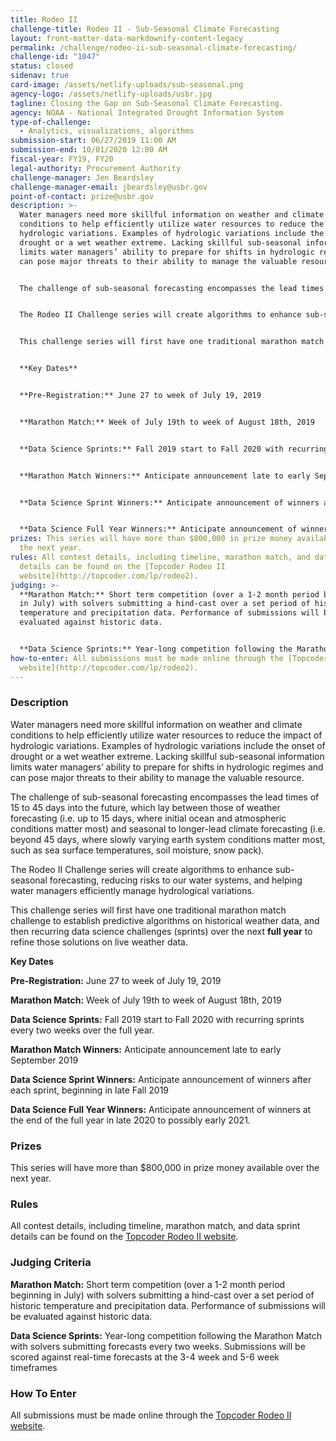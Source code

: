 ```yaml
---
title: Rodeo II
challenge-title: Rodeo II - Sub-Seasonal Climate Forecasting
layout: front-matter-data-markdownify-content-legacy
permalink: /challenge/rodeo-ii-sub-seasonal-climate-forecasting/
challenge-id: "1047"
status: closed
sidenav: true
card-image: /assets/netlify-uploads/sub-seasonal.png
agency-logo: /assets/netlify-uploads/usbr.jpg
tagline: Closing the Gap on Sub-Seasonal Climate Forecasting.
agency: NOAA - National Integrated Drought Information System
type-of-challenge:
  - Analytics, visualizations, algorithms
submission-start: 06/27/2019 11:00 AM
submission-end: 10/01/2020 12:00 AM
fiscal-year: FY19, FY20
legal-authority: Procurement Authority
challenge-manager: Jen Beardsley
challenge-manager-email: jbeardsley@usbr.gov
point-of-contact: prize@usbr.gov
description: >-
  Water managers need more skillful information on weather and climate
  conditions to help efficiently utilize water resources to reduce the impact of
  hydrologic variations. Examples of hydrologic variations include the onset of
  drought or a wet weather extreme. Lacking skillful sub-seasonal information
  limits water managers’ ability to prepare for shifts in hydrologic regimes and
  can pose major threats to their ability to manage the valuable resource.


  The challenge of sub-seasonal forecasting encompasses the lead times of 15 to 45 days into the future, which lay between those of weather forecasting (i.e. up to 15 days, where initial ocean and atmospheric conditions matter most) and seasonal to longer-lead climate forecasting (i.e. beyond 45 days, where slowly varying earth system conditions matter most, such as sea surface temperatures, soil moisture, snow pack).


  The Rodeo II Challenge series will create algorithms to enhance sub-seasonal forecasting, reducing risks to our water systems, and helping water managers efficiently manage hydrological variations.


  This challenge series will first have one traditional marathon match challenge to establish predictive algorithms on historical weather data, and then recurring data science challenges (sprints) over the next **full year** to refine those solutions on live weather data.


  **Key Dates**


  **Pre-Registration:** June 27 to week of July 19, 2019


  **Marathon Match:** Week of July 19th to week of August 18th, 2019


  **Data Science Sprints:** Fall 2019 start to Fall 2020 with recurring sprints every two weeks over the full year.


  **Marathon Match Winners:** Anticipate announcement late to early September 2019


  **Data Science Sprint Winners:** Anticipate announcement of winners after each sprint, beginning in late Fall 2019


  **Data Science Full Year Winners:** Anticipate announcement of winners at the end of the full year in late 2020 to possibly early 2021.
prizes: This series will have more than $800,000 in prize money available over
  the next year.
rules: All contest details, including timeline, marathon match, and data sprint
  details can be found on the [Topcoder Rodeo II
  website](http://topcoder.com/lp/rodeo2).
judging: >-
  **Marathon Match:** Short term competition (over a 1-2 month period beginning
  in July) with solvers submitting a hind-cast over a set period of historic
  temperature and precipitation data. Performance of submissions will be
  evaluated against historic data.


  **Data Science Sprints:** Year-long competition following the Marathon Match with solvers submitting forecasts every two weeks. Submissions will be scored against real-time forecasts at the 3-4 week and 5-6 week timeframes
how-to-enter: All submissions must be made online through the [Topcoder Rodeo II
  website](http://topcoder.com/lp/rodeo2).
---
```

### Description

Water managers need more skillful information on weather and climate   conditions to help efficiently utilize water resources to reduce the impact of hydrologic variations. Examples of hydrologic variations include the onset of drought or a wet weather extreme. Lacking skillful sub-seasonal information limits water managers’ ability to prepare for shifts in hydrologic regimes and can pose major threats to their ability to manage the valuable resource.

The challenge of sub-seasonal forecasting encompasses the lead times of 15 to   45 days into the future, which lay between those of weather forecasting (i.e. up to 15 days, where initial ocean and atmospheric conditions matter most) and seasonal to longer-lead climate forecasting (i.e. beyond 45 days, where slowly varying earth system conditions matter most, such as sea surface temperatures, soil moisture, snow pack).

The Rodeo II Challenge series will create algorithms to enhance sub-seasonal   forecasting, reducing risks to our water systems, and helping water managers efficiently manage hydrological variations.

This challenge series will first have one traditional marathon match challenge   to establish predictive algorithms on historical weather data, and then recurring data science challenges (sprints) over the next **full year** to refine those solutions on live weather data.

  **Key Dates**

  **Pre-Registration:** June 27 to week of July 19, 2019

  **Marathon Match:** Week of July 19th to week of August 18th, 2019

  **Data Science Sprints:** Fall 2019 start to Fall 2020 with recurring sprints   every two weeks over the full year.

  **Marathon Match Winners:** Anticipate announcement late to early September   2019

  **Data Science Sprint Winners:** Anticipate announcement of winners after each   sprint, beginning in late Fall 2019

  **Data Science Full Year Winners:** Anticipate announcement of winners at the   end of the full year in late 2020 to possibly early 2021.

### Prizes

This series will have more than $800,000 in prize money available over the next year.

### Rules

All contest details, including timeline, marathon match, and data sprint details can be found on the [Topcoder Rodeo II website](http://topcoder.com/lp/rodeo2).

### Judging Criteria

**Marathon Match:** Short term competition (over a 1-2 month period beginning   in July) with solvers submitting a hind-cast over a set period of historic temperature and precipitation data. Performance of submissions will be evaluated against historic data.

**Data Science Sprints:** Year-long competition following the Marathon Match   with solvers submitting forecasts every two weeks. Submissions will be scored against real-time forecasts at the 3-4 week and 5-6 week timeframes

### How To Enter

All submissions must be made online through the [Topcoder Rodeo II website](http://topcoder.com/lp/rodeo2).